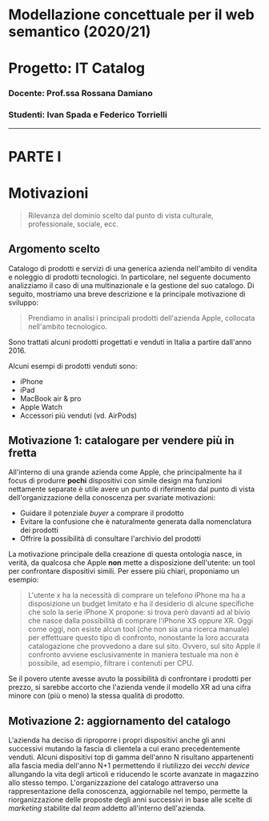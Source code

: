 # Modellazione concettuale per il web semantico (2020/21)
# Progetto: IT Catalog
### Docente: Prof.ssa Rossana Damiano
### Studenti: Ivan Spada e Federico Torrielli

---

# PARTE I

# Motivazioni
> Rilevanza del dominio scelto dal punto di vista culturale, professionale, sociale, ecc.

## Argomento scelto

Catalogo di prodotti e servizi di una generica azienda nell'ambito di vendita e noleggio di prodotti tecnologici. In 
particolare, nel seguente documento analizziamo il caso di una multinazionale e la gestione del suo catalogo. Di 
seguito, mostriamo una breve descrizione e la principale motivazione di sviluppo:

> Prendiamo in analisi i principali prodotti dell'azienda Apple, collocata nell'ambito tecnologico.

Sono trattati alcuni prodotti progettati e venduti in Italia a partire dall'anno 2016.

Alcuni esempi di prodotti venduti sono:
  - iPhone
  - iPad
  - MacBook air & pro
  - Apple Watch
  - Accessori più venduti (vd. AirPods)

## Motivazione 1: catalogare per vendere più in fretta

All'interno di una grande azienda come Apple, che principalmente ha il focus di produrre **pochi** dispositivi
con simile design ma funzioni nettamente separate è utile avere un punto di riferimento dal punto di vista
dell'organizzazione della conoscenza per svariate motivazioni:
 - Guidare il potenziale *buyer* a comprare il prodotto
 - Evitare la confusione che è naturalmente generata dalla nomenclatura dei prodotti
 - Offrire la possibilità di consultare l'archivio del prodotti

La motivazione principale della creazione di questa ontologia nasce, in verità, da qualcosa che Apple **non** mette
a disposizione dell'utente: un tool per confrontare dispositivi simili. Per essere più chiari, proponiamo un esempio:
> L'utente *x* ha la necessità di comprare un telefono iPhone ma ha a disposizione un budget limitato e ha il desiderio 
> di alcune specifiche che solo la serie iPhone X propone: si trova però davanti ad al bivio che nasce dalla 
> possibilità di comprare l'iPhone XS oppure XR. Oggi come oggi, non esiste alcun tool (che non sia una ricerca 
> manuale) per effettuare questo tipo di confronto, nonostante la loro accurata catalogazione che provvedono a dare 
> sul sito. Ovvero, sul sito Apple il confronto avviene esclusivamente in maniera testuale ma non è possibile, ad
> esempio, filtrare i contenuti per CPU.

Se il povero utente avesse avuto la possibilità di confrontare i prodotti per prezzo, si sarebbe accorto che 
l'azienda vende il modello XR ad una cifra minore con (più o meno) la stessa qualità di prodotto.

## Motivazione 2: aggiornamento del catalogo
L'azienda ha deciso di riproporre i propri dispositivi anche gli anni successivi mutando la fascia di clientela a 
cui erano precedentemente venduti. Alcuni dispositivi top di gamma dell'anno N risultano appartenenti 
alla fascia media dell'anno N+1 permettendo il riutilizzo dei *vecchi device* allungando la vita degli articoli e
riducendo le scorte avanzate in magazzino allo stesso tempo. L'organizzazione del catalogo attraverso una 
rappresentazione della conoscenza, aggiornabile nel tempo, permette la riorganizzazione delle proposte degli anni 
successivi in base alle scelte di *marketing* stabilite dal *team* addetto all'interno dell'azienda.

